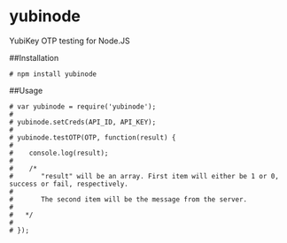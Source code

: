 yubinode
========

YubiKey OTP testing for Node.JS

##Installation

	# npm install yubinode

##Usage

	# var yubinode = require('yubinode');
	#
	# yubinode.setCreds(API_ID, API_KEY);
	#
	# yubinode.testOTP(OTP, function(result) {
	#
	# 	 console.log(result);
	#	
	#	 /*
	#		"result" will be an array. First item will either be 1 or 0, success or fail, respectively.
	#		
	#		The second item will be the message from the server.
	#
	#	*/
	#
	# });